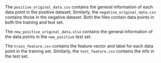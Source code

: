 The `positive_original_data.csv` contains the general information of each data point in the positive dataset; Similarly, the `negative_original_data.csv` contains those in the negative dataset. Both the files contain data points in both the training and test set.

The `new_positive_original_data.xlsx` contains the general information of the data points in the `new_positive` test set.

The `train_feature.csv` contains the feature vector and label for each data point in the training set. Similarly, the `test_feature.csv` contains the info in the test set.



